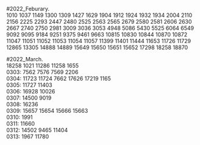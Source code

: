 #2022_Feburary.  
1010 1037 1149 1300 1309 1427 1629 1904 1912 1924 1932 1934 2004 2110 2156 2225 2293 2447 2480 2525 2563 2565 2679 2580 2581 2606 2630 2667 2740 2750 2981 3009 3036 3053 4948 5086 5430 5525 6064 6549 9092 9095 9184 9251 9375 9461 9663 10815 10830 10844 10870 10872 11047 11051 11052 11053 11054 11057 11399 11401 11444 11653 11726 11729 12865 13305 14888 14889 15649 15650 15651 15652 17298 18258 18870


#2022_March.  
18258 1021 11286 11258 1655  
0303: 7562 7576 7569 2206  
0304: 11723 11724 7662 17626 17219 1165  
0305: 11727 11403  
0306: 16928 10026  
0307: 14500 9019  
0308: 16236  
0309: 15657 15654 15666 15663  
0310: 1991  
0311: 11660  
0312: 14502 9465 11404  
0313: 1967 11780